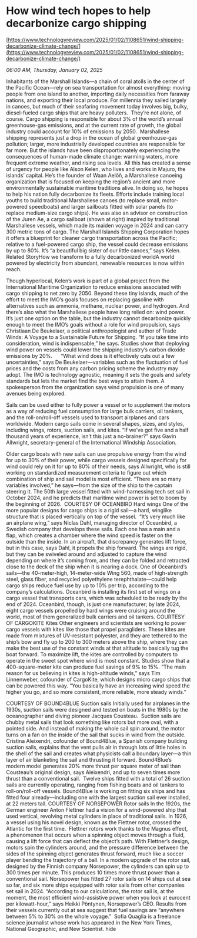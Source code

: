 # How wind tech hopes to help decarbonize cargo shipping

[https://www.technologyreview.com/2025/01/02/1108651/wind-shipping-decarbonize-climate-change/](https://www.technologyreview.com/2025/01/02/1108651/wind-shipping-decarbonize-climate-change/)

*06:00 AM, Thursday, January 02, 2025*

Inhabitants of the Marshall Islands—a chain of coral atolls in the center of the Pacific Ocean—rely on sea transportation for almost everything: moving people from one island to another, importing daily necessities from faraway nations, and exporting their local produce. For millennia they sailed largely in canoes, but much of their seafaring movement today involves big, bulky, diesel-fueled cargo ships that are heavy polluters.   They’re not alone, of course. Cargo shipping is responsible for about 3% of the world’s annual greenhouse-­gas emissions, and at the current rate of growth, the global industry could account for 10% of emissions by 2050.  Marshallese shipping represents just a drop in the ocean of global greenhouse-gas pollution; larger, more industrially developed countries are responsible for far more. But the islands have been disproportionately experiencing the consequences of human-made climate change: warming waters, more frequent extreme weather, and rising sea levels.    All this has created a sense of urgency for people like Alson Kelen, who lives and works in Majuro, the islands’ capital. He’s the founder of Waan Aelõñ, a Marshallese canoeing organization that is focused on keeping the region’s ancient and more environmentally sustainable maritime traditions alive. In doing so, he hopes to help his nation fully decarbonize its fleets. Efforts include training local youths to build traditional Marshallese canoes (to replace small, motor-powered speedboats) and larger sailboats fitted with solar panels (to replace medium-size cargo ships). He was also an advisor on construction of the Juren Ae, a cargo sailboat (shown at right) inspired by traditional Marshallese vessels, which made its maiden voyage in 2024 and can carry 300 metric tons of cargo. The Marshall Islands Shipping Corporation hopes it offers a blueprint for cleaner cargo transportation across the Pacific; relative to a fuel-powered cargo ship, the vessel could decrease emissions by up to 80%. It’s “a beautiful big sister of our little canoes,” says Kelen. Related StoryHow we transform to a fully decarbonized worldA world powered by electricity from abundant, renewable resources is now within reach.

Though hyperlocal, Kelen’s work is part of a global project from the International Maritime Organization to reduce emissions associated with cargo shipping to net zero by 2050. Beyond these tiny islands, much of the effort to meet the IMO’s goals focuses on replacing gasoline with alternatives such as ammonia, methane, nuclear power, and hydrogen. And there’s also what the Marshallese people have long relied on: wind power. It’s just one option on the table, but the industry cannot decarbonize quickly enough to meet the IMO’s goals without a role for wind propulsion, says Christiaan De Beukelaer, a political anthropologist and author of Trade Winds: A Voyage to a Sustainable Future for Shipping. “If you take time into consideration, wind is indispensable,” he says. Studies show that deploying wind power on vessels could lower the shipping industry’s carbon dioxide emissions by 20%.      “What wind does is it effectively cuts out a few uncertainties,” says De Beukelaer—variables such as the fluctuation of fuel prices and the costs from any carbon pricing scheme the industry may adopt. The IMO is technology agnostic, meaning it sets the goals and safety standards but lets the market find the best ways to attain them. A spokesperson from the organization says wind propulsion is one of many avenues being explored.

Sails can be used either to fully power a vessel or to supplement the motors as a way of reducing fuel consumption for large bulk carriers, oil tankers, and the roll-on/roll-off vessels used to transport airplanes and cars worldwide. Modern cargo sails come in several shapes, sizes, and styles, including wings, rotors, suction sails, and kites. “If we’ve got five and a half thousand years of experience, isn’t this just a no-brainer?” says Gavin Allwright, secretary-general of the International Windship Association.

Older cargo boats with new sails can use propulsive energy from the wind for up to 30% of their power, while cargo vessels designed specifically for wind could rely on it for up to 80% of their needs, says Allwright, who is still working on standardized measurement criteria to figure out which combination of ship and sail model is most efficient. “There are so many variables involved,” he says—from the size of the ship to the captain steering it. The 50th large vessel fitted with wind-harnessing tech set sail in October 2024, and he predicts that maritime wind power is set to boom by the beginning of 2026.    COURTESY OF OCEANBIRD   Hard wings One of the more popular designs for cargo ships is a rigid sail—a hard, winglike structure that is placed vertically on top of the vessel.  “It’s very much like an airplane wing,” says Niclas Dahl, managing director of Oceanbird, a Swedish company that develops these sails. Each one has a main and a flap, which creates a chamber where the wind speed is faster on the outside than the inside. In an aircraft, that discrepancy generates lift force, but in this case, says Dahl, it propels the ship forward. The wings are rigid, but they can be swiveled around and adjusted to capture the wind depending on where it’s coming from, and they can be folded and retracted close to the deck of the ship when it is nearing a dock.  One of Oceanbird’s sails—the 40-meter-high, 14-meter-wide Wing 560, made of high-strength steel, glass fiber, and recycled polyethylene terephthalate—could help cargo ships reduce fuel use by up to 10% per trip, according to the company’s calculations. Oceanbird is installing its first set of wings on a cargo vessel that transports cars, which was scheduled to be ready by the end of 2024. Oceanbird, though, is just one manufacturer; by late 2024, eight cargo vessels propelled by hard wings were cruising around the world, most of them generalized bulk carriers and oil tankers.   COURTESY OF CARGOKITE   Kites Other engineers and scientists are working to power cargo vessels with kites like those that propel paragliders. These kites are made from mixtures of UV-resistant polyester, and they are tethered to the ship’s bow and fly up to 200 to 300 meters above the ship, where they can make the best use of the constant winds at that altitude to basically tug the boat forward. To maximize lift, the kites are controlled by computers to operate in the sweet spot where wind is most constant. Studies show that a 400-square-meter kite can produce fuel savings of 9% to 15%. “The main reason for us believing in kites is high-altitude winds,” says Tim Linnenweber, cofounder of CargoKite, which designs micro cargo ships that can be powered this way. “You basically have an increasing wind speed the higher you go, and so more consistent, more reliable, more steady winds.”

COURTESY OF BOUND4BLUE   Suction sails Initially used for airplanes in the 1930s, suction sails were designed and tested on boats in the 1980s by the oceanographer and diving pioneer Jacques Cousteau.  Suction sails are chubby metal sails that look something like rotors but more oval, with a pointed side. And instead of making the whole sail spin around, the motor turns on a fan on the inside of the sail that sucks in wind from the outside. Cristina Aleixendri, cofounder of Bound4Blue, a Spanish company building suction sails, explains that the vent pulls air in through lots of little holes in the shell of the sail and creates what physicists call a boundary layer—a thin layer of air blanketing the sail and thrusting it forward. Bound4Blue’s modern model generates 20% more thrust per square meter of sail than Cousteau’s original design, says Aleixendri, and up to seven times more thrust than a conventional sail.  Twelve ships fitted with a total of 26 suction sails are currently operating, ranging from fishing boats and oil tankers to roll-on/roll-off vessels. Bound4Blue is working on fitting six ships and has fitted four already—including one with the largest suction sail ever installed, at 22 meters tall.   COURTESY OF NORSEPOWER   Rotor sails In the 1920s, the German engineer Anton Flettner had a vision for a wind-powered ship that used vertical, revolving metal cylinders in place of traditional sails. In 1926, a vessel using his novel design, known as the Flettner rotor, crossed the Atlantic for the first time.  Flettner rotors work thanks to the Magnus effect, a phenomenon that occurs when a spinning object moves through a fluid, causing a lift force that can deflect the object’s path. With Flettner’s design, motors spin the cylinders around, and the pressure difference between the sides of the spinning object generates thrust forward, much like a soccer player bending the trajectory of a ball. In a modern upgrade of the rotor sail, designed by the Finnish company Norsepower, the cylinders can spin up to 300 times per minute. This produces 10 times more thrust power than a conventional sail. Norsepower has fitted 27 rotor sails on 14 ships out at sea so far, and six more ships equipped with rotor sails from other companies set sail in 2024. “According to our calculations, the rotor sail is, at the moment, the most efficient wind-assistive power when you look at eurocent per kilowatt-hour,” says Heikki Pöntynen, Norsepower’s CEO. Results from their vessels currently out at sea suggest that fuel savings are “anywhere between 5% to 30% on the whole voyage.”  Sofia Quaglia is a freelance science journalist whose work has appeared in the New York Times, National Geographic, and New Scientist. hide

